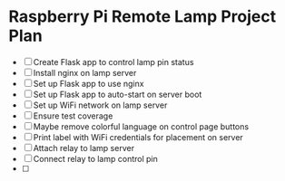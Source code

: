 # Raspberry Pi Remote Lamp Project Plan

- [ ] Create Flask app to control lamp pin status
- [ ] Install nginx on lamp server
- [ ] Set up Flask app to use nginx
- [ ] Set up Flask app to auto-start on server boot
- [ ] Set up WiFi network on lamp server
- [ ] Ensure test coverage
- [ ] Maybe remove colorful language on control page buttons
- [ ] Print label with WiFi credentials for placement on server
- [ ] Attach relay to lamp server
- [ ] Connect relay to lamp control pin
- [ ] 
